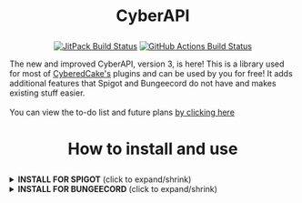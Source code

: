 <h1><p align="center">CyberAPI</p></h1>

<p align="center">
<a href="https://jitpack.io/p/CyberedCake/CyberAPI"><img src="https://jitpack.io/v/CyberedCake/CyberAPI.svg?label=Latest+Build" alt="JitPack Build Status"></a>
<a href="https://github.com/CyberedCake/CyberAPI/releases/latest"><img src="https://github.com/CyberedCake/CyberAPI/actions/workflows/actions.yml/badge.svg" alt="GitHub Actions Build Status"></a>
</p>
The new and improved CyberAPI, version 3, is here! This is a library used for most of <a href="https://github.com/CyberedCake?tab=repositories">CyberedCake's</a> plugins and can be used by you for free! It adds additional features that Spigot and Bungeecord do not have and makes existing stuff easier.
<br> <br>
You can view the to-do list and future plans <a href="https://github.com/CyberedCake/CyberAPI/projects/1">by clicking here</a>

<h1><p align="center">How to install and use</p></h1>

<details>
  <summary><b>INSTALL FOR SPIGOT</b> (click to expand/shrink)</summary>

## Installation - Spigot
### (It is recommended that you use [PaperSpigot](https://papermc.io/downloads) instead of Spigot, but Spigot is still supported and PaperSpigot works on the 'spigot' portion of the library!)
    
<details>
  <summary><b>INSTALL WITH GRADLE [RECOMMENDED]</b> (click to expand/shrink)</summary>

--------------------------------------------------------------------------------------------------------------
Step 1) Include the below code in your build.gradle "repositories" section.
```gradle
	repositories {
		maven { url 'https://jitpack.io' }
	}
```

Step 2) Include the below code in your build.gradle "dependencies" and replace "LATEST BUILD" with the latest build that you see here: [![](https://jitpack.io/v/CyberedCake/CyberAPI.svg?label=Latest+Build)](https://jitpack.io/p/CyberedCake/CyberAPI) <br> Note: It is recommended that you include "common" as well in your gradle dependencies in order to include the common java documentation, though it should be noted that this isn't required.
```gradle
	dependencies {
	        implementation 'com.github.CyberedCake.CyberAPI:spigot:LATEST BUILD'
		implementation 'com.github.CyberedCake.CyberAPI:common:LATEST BUILD'
	}
```

Step 3) Reload your gradle project and follow the usage instructions below.

--------------------------------------------------------------------------------------------------------------
</details>
    
<details>
  <summary><b>INSTALL WITH MAVEN</b> (click to expand/shrink)</summary>

--------------------------------------------------------------------------------------------------------------
Step 1) Include the below code in your pom.xml "repositories" section.
```xml
    <repositories>
    	<repository>
            <id>jitpack.io</id>
            <url>https://jitpack.io</url>
	 </repository>
    </repositories>
```

Step 2) Include the below code in your build.gradle "dependencies" and replace "LATEST BUILD" with the latest build that you see here: [![](https://jitpack.io/v/CyberedCake/CyberAPI.svg?label=Latest+Build)](https://jitpack.io/p/CyberedCake/CyberAPI) <br> Note: It is recommended that you include "common" as well in your gradle dependencies in order to include the common java documentation, though it should be noted that this isn't required.
```xml
    <dependencies>
    	<dependency>
            <groupId>com.github.CyberedCake.CyberAPI</groupId>
            <artifactId>spigot</artifactId>
            <version>LATEST BUILD</version>
	 </dependency>
	 <dependency>
            <groupId>com.github.CyberedCake.CyberAPI</groupId>
            <artifactId>common</artifactId>
            <version>LATEST BUILD</version>
	 </dependency>
    </dependencies>
```

Step 3) Reload your maven project and follow the usage instructions below.

--------------------------------------------------------------------------------------------------------------
</details>

## How to use - Spigot
To use CyberAPI, write this in your main onEnable method:

```java
import net.cybercake.cyberapi.spigot.CyberAPI;
import net.cybercake.cyberapi.common.builders.settings.Settings;

public class MainClass extends CyberAPI { // you must extend CyberAPI instead of JavaPlugin

    @Override
    public void onEnable() {
        startCyberAPI( // this method will start CyberAPI and is **required** to be the first thing in your onEnable() method
                Settings.builder()
                        // put your settings here, usually in the form of .<setting>(<value>)
                        
                        .mainPackage("<your groupID>")
                        // it is necessary (almost required at this point) to define your main package, as it is used for CyberAPI's
			// custom command and listener system
                        
                        .build() // build once you have changed the settings you want
        );
        
        // now you have access to everything CyberAPI!
        // view the docs here: https://docs.spigot.cybercake.net/
    }

}
```

</details>

<details>
  <summary><b>INSTALL FOR BUNGEECORD</b> (click to expand/shrink)</summary>

## Installation - Bungeecord
### (It is recommended that you use [Waterfall](https://papermc.io/downloads#Waterfall) instead of Bungeecord, but Bungeecord is still supported and Waterfall works on the 'bungee' portion of the library!)

<details>
  <summary><b>INSTALL WITH GRADLE [RECOMMENDED]</b> (click to expand/shrink)</summary>

--------------------------------------------------------------------------------------------------------------
Step 1) Include the below code in your build.gradle "repositories" section.
```gradle
	repositories {
		maven { url 'https://jitpack.io' }
	}
```

Step 2) Include the below code in your build.gradle "dependencies" and replace "LATEST BUILD" with the latest build that you see here: [![](https://jitpack.io/v/CyberedCake/CyberAPI.svg?label=Latest+Build)](https://jitpack.io/p/CyberedCake/CyberAPI) <br> Note: It is recommended that you include "common" as well in your gradle dependencies in order to include the common java documentation, though it should be noted that this isn't required.
```gradle
	dependencies {
	        implementation 'com.github.CyberedCake.CyberAPI:bungee:LATEST BUILD'
		implementation 'com.github.CyberedCake.CyberAPI:common:LATEST BUILD'
	}
```

Step 3) Reload your gradle project and follow the usage instructions below.

--------------------------------------------------------------------------------------------------------------
</details>

<details>
  <summary><b>INSTALL WITH MAVEN</b> (click to expand/shrink)</summary>

--------------------------------------------------------------------------------------------------------------
Step 1) Include the below code in your pom.xml "repositories" section.
```xml
    <repositories>
    	<repository>
            <id>jitpack.io</id>
            <url>https://jitpack.io</url>
	 </repository>
    </repositories>
```

Step 2) Include the below code in your build.gradle "dependencies" and replace "LATEST BUILD" with the latest build that you see here: [![](https://jitpack.io/v/CyberedCake/CyberAPI.svg?label=Latest+Build)](https://jitpack.io/p/CyberedCake/CyberAPI) <br> Note: It is recommended that you include "common" as well in your gradle dependencies in order to include the common java documentation, though it should be noted that this isn't required.
```xml
    <dependencies>
    	<dependency>
            <groupId>com.github.CyberedCake.CyberAPI</groupId>
            <artifactId>bungee</artifactId>
            <version>LATEST BUILD</version>
	 </dependency>
    	<dependency>
            <groupId>com.github.CyberedCake.CyberAPI</groupId>
            <artifactId>common</artifactId>
            <version>LATEST BUILD</version>
	 </dependency>
    </dependencies>
```

Step 3) Reload your maven project and follow the usage instructions below.

--------------------------------------------------------------------------------------------------------------
</details>

## How to use - Bungeecord
To use CyberAPI, write this in your main onEnable method:

```java
import net.cybercake.cyberapi.bungee.CyberAPI;
import net.cybercake.cyberapi.common.builders.settings.Settings;

public class MainClass extends CyberAPI { // you must extend CyberAPI instead of Plugin

    @Override
    public void onEnable() {
        startCyberAPI( // this method will start CyberAPI and is **required** to be the first thing in your onEnable() method
                Settings.builder()
                        // put your settings here, usually in the form of .<setting>(<value>)

                        .mainPackage("<your groupID>")
                        // it is necessary (almost required at this point) to define your main package, as it is used for CyberAPI's
			// custom command and listener system

                        .build() // build once you have changed the settings you want
        );

        // now you have access to everything CyberAPI!
        // view the docs here: https://docs.bungee.cybercake.net/
    }

}
```

</details>
